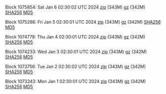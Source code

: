 Block 1075854: Sat Jan  6 02:30:02 UTC 2024 [zip](https://files.01coin.io/mainnet/2024-01-06/bootstrap.dat.zip) (343M) [gz](https://files.01coin.io/mainnet/2024-01-06/bootstrap.dat.tar.gz) (342M) [SHA256](https://files.01coin.io/mainnet/2024-01-06/sha256.txt) [MD5](https://files.01coin.io/mainnet/2024-01-06/md5.txt)

Block 1075286: Fri Jan  5 02:30:01 UTC 2024 [zip](https://files.01coin.io/mainnet/2024-01-05/bootstrap.dat.zip) (343M) [gz](https://files.01coin.io/mainnet/2024-01-05/bootstrap.dat.tar.gz) (342M) [SHA256](https://files.01coin.io/mainnet/2024-01-05/sha256.txt) [MD5](https://files.01coin.io/mainnet/2024-01-05/md5.txt)

Block 1074778: Thu Jan  4 02:30:01 UTC 2024 [zip](https://files.01coin.io/mainnet/2024-01-04/bootstrap.dat.zip) (343M) [gz](https://files.01coin.io/mainnet/2024-01-04/bootstrap.dat.tar.gz) (342M) [SHA256](https://files.01coin.io/mainnet/2024-01-04/sha256.txt) [MD5](https://files.01coin.io/mainnet/2024-01-04/md5.txt)

Block 1074233: Wed Jan  3 02:30:01 UTC 2024 [zip](https://files.01coin.io/mainnet/2024-01-03/bootstrap.dat.zip) (343M) [gz](https://files.01coin.io/mainnet/2024-01-03/bootstrap.dat.tar.gz) (342M) [SHA256](https://files.01coin.io/mainnet/2024-01-03/sha256.txt) [MD5](https://files.01coin.io/mainnet/2024-01-03/md5.txt)

Block 1073756: Tue Jan  2 02:30:02 UTC 2024 [zip](https://files.01coin.io/mainnet/2024-01-02/bootstrap.dat.zip) (343M) [gz](https://files.01coin.io/mainnet/2024-01-02/bootstrap.dat.tar.gz) (342M) [SHA256](https://files.01coin.io/mainnet/2024-01-02/sha256.txt) [MD5](https://files.01coin.io/mainnet/2024-01-02/md5.txt)

Block 1073243: Mon Jan  1 02:30:01 UTC 2024 [zip](https://files.01coin.io/mainnet/2024-01-01/bootstrap.dat.zip) (343M) [gz](https://files.01coin.io/mainnet/2024-01-01/bootstrap.dat.tar.gz) (342M) [SHA256](https://files.01coin.io/mainnet/2024-01-01/sha256.txt) [MD5](https://files.01coin.io/mainnet/2024-01-01/md5.txt)
